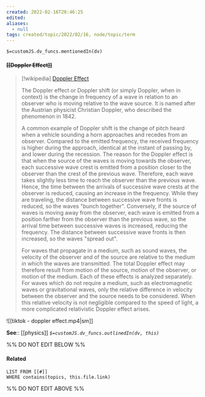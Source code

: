 ```yaml
---
created: 2022-02-16T20:46:25 
edited: 
aliases:
  - null
tags: created/topic/2022/02/16, node/topic/term
---
```

`$=customJS.dv_funcs.mentionedIn(dv)`

#### <s class="topic-title">[[Doppler Effect]]</s>



> [!wikipedia] [Doppler Effect](https://en.wikipedia.org/wiki/Doppler%20effect)
> 
> The Doppler effect or Doppler shift (or simply Doppler, when in context) is the change in frequency of a wave in relation to an observer who is moving relative to the wave source. It is named after the Austrian physicist Christian Doppler, who described the phenomenon in 1842.
> 
> A common example of Doppler shift is the change of pitch heard when a vehicle sounding a horn approaches and recedes from an observer. Compared to the emitted frequency, the received frequency is higher during the approach, identical at the instant of passing by, and lower during the recession. The reason for the Doppler effect is that when the source of the waves is moving towards the observer, each successive wave crest is emitted from a position closer to the observer than the crest of the previous wave.  Therefore, each wave takes slightly less time to reach the observer than the previous wave. Hence, the time between the arrivals of successive wave crests at the observer is reduced, causing an increase in the frequency. While they are traveling, the distance between successive wave fronts is reduced, so the waves "bunch together".  Conversely, if the source of waves is moving away from the observer, each wave is emitted from a position farther from the observer than the previous wave, so the arrival time between successive waves is increased, reducing the frequency. The distance between successive wave fronts is then increased, so the waves "spread out".
> 
> For waves that propagate in a medium, such as sound waves, the velocity of the observer and of the source are relative to the medium in which the waves are transmitted. The total Doppler effect may therefore result from motion of the source, motion of the observer, or motion of the medium. Each of these effects is analyzed separately. For waves which do not require a medium, such as electromagnetic waves or gravitational waves, only the relative difference in velocity between the observer and the source needs to be considered. When this relative velocity is not negligible compared to the speed of light, a more complicated relativistic Doppler effect arises.
>

![[tiktok - doppler effect.mp4|sm]]

**See**:: [[physics]]
*`$=customJS.dv_funcs.outlinedIn(dv, this)`*

%% DO NOT EDIT BELOW %%

#### Related 

```dataview
LIST FROM [[#]]
WHERE contains(topics, this.file.link)
```
%% DO NOT EDIT ABOVE %%
